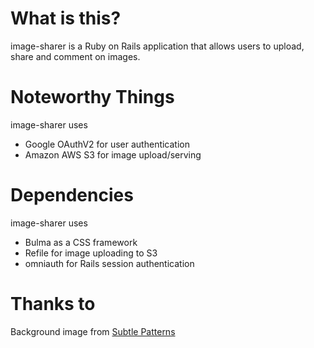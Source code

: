 # What is this?
image-sharer is a Ruby on Rails application that allows users to upload, share and comment on images.

# Noteworthy Things
image-sharer uses
* Google OAuthV2 for user authentication
* Amazon AWS S3 for image upload/serving

# Dependencies
image-sharer uses
* Bulma as a CSS framework
* Refile for image uploading to S3
* omniauth for Rails session authentication

# Thanks to
Background image from [Subtle Patterns](https://www.toptal.com/designers/subtlepatterns/)
